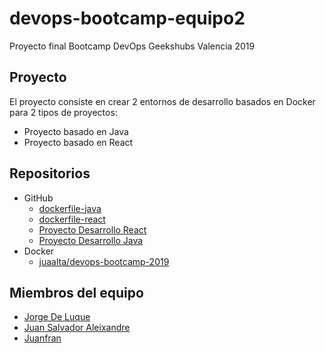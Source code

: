 # devops-bootcamp-equipo2

Proyecto final Bootcamp DevOps Geekshubs Valencia 2019


## Proyecto

El proyecto consiste en crear 2 entornos de desarrollo basados en Docker para 2 tipos de proyectos:

* Proyecto basado en Java
* Proyecto basado en React


## Repositorios

* GitHub
  * [dockerfile-java](https://github.com/juaalta/dockerfile-java)
  * [dockerfile-react](https://github.com/juaalta/dockerfile-react)
  * [Proyecto Desarrollo React](https://github.com/juaalta/proyecto-desarrollo-react)
  * [Proyecto Desarrollo Java](https://github.com/juaalta/proyecto-desarrollo-java)
* Docker
  * [juaalta/devops-bootcamp-2019](https://hub.docker.com/r/juaalta/devops-bootcamp-2019)

## Miembros del equipo

* [Jorge De Luque]()
* [Juan Salvador Aleixandre](https://github.com/juaalta)
* [Juanfran](https://github.com/JuanfranM)

